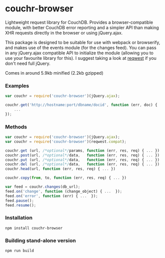 # couchr-browser

Lightweight request library for CouchDB. Provides a browser-compatible
module, with better CouchDB error reporting and a simpler API than making XHR
requests directly in the browser or using jQuery.ajax.

This package is designed to be suitable for use with webpack or browserify,
and makes use of the events module (for the changes feed). You can pass in any
jQuery.ajax compatible API to initialize the module (allowing you to use your
favourite library for this). I suggest taking a look at
[reqwest](https://github.com/ded/reqwest) if you don't need full jQuery.

Comes in around 5.9kb minified (2.2kb gzipped)


### Examples

```javascript
var couchr = require('couchr-browser')(jQuery.ajax);

couchr.get('http://hostname:port/dbname/docid', function (err, doc) {
    ...
});
```

### Methods

```javascript
var couchr = require('couchr-browser')(jQuery.ajax);
var couchr = require('couchr-browser')(reqwest.compat);

couchr.get (url, /*optional*/params, function (err, res, req) { ... })
couchr.post(url, /*optional*/data,   function (err, res, req) { ... })
couchr.put (url, /*optional*/data,   function (err, res, req) { ... })
couchr.del (url, /*optional*/data,   function (err, res, req) { ... })
couchr.head(url, function (err, res, req) { ... })

couchr.copy(from, to, function (err, res, req) { ... }) 

var feed = couchr.changes(db_url);
feed.on('change', function (change_object) { ...  });
feed.on('error', function (err) { ...  });
feed.pause();
feed.resume();
```

### Installation

    npm install couchr-browser


### Building stand-alone version

    npm run build
